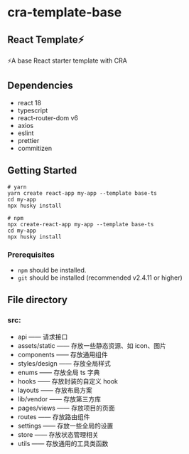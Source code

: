 # cra-template-base



## React Template⚡️

⚡️A base React starter template with CRA



## Dependencies

- react 18
- typescript
- react-router-dom v6
- axios
- eslint
- prettier
- commitizen

## Getting Started

```shell
# yarn
yarn create react-app my-app --template base-ts
cd my-app
npx husky install

# npm
npx create-react-app my-app --template base-ts
cd my-app
npx husky install
```



### Prerequisites

- `npm` should be installed.
- `git` should be installed (recommended v2.4.11 or higher)



## File directory

### src:

- api —— 请求接口
- assets/static —— 存放一些静态资源、如 icon、图片
- components —— 存放通用组件
- styles/design —— 存放全局样式
- enums —— 存放全局 ts 字典
- hooks —— 存放封装的自定义 hook
- layouts —— 存放布局方案
- lib/vendor —— 存放第三方库
- pages/views —— 存放项目的页面
- routes —— 存放路由组件
- settings —— 存放一些全局的设置
- store —— 存放状态管理相关
- utils —— 存放通用的工具类函数
